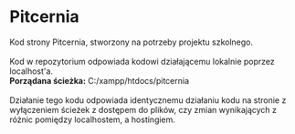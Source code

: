 # Pitcernia
Kod strony Pitcernia, stworzony na potrzeby projektu szkolnego.
<br>
<br>
Kod w repozytorium odpowiada kodowi działającemu lokalnie poprzez localhost'a.
<br>
<strong>Porządana ścieżka:</strong> C:/xampp/htdocs/pitcernia
<br>
<br>
Działanie tego kodu odpowiada identycznemu działaniu kodu na stronie z wyłączeniem ścieżek z dostępem do plików, czy zmian wynikających z różnic pomiędzy localhostem, a hostingiem.
